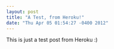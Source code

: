 ```yaml
---
layout: post
title: "A Test, from Heroku!"
date: "Thu Apr 05 01:54:27 -0400 2012"
---
```


This is just a test post from Heroku :)
